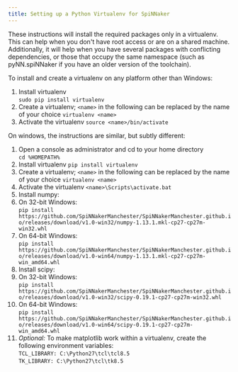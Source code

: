 ```yaml
---
title: Setting up a Python Virtualenv for SpiNNaker
---
```


These instructions will install the required packages only in a virtualenv.  This can help when you don't have root access or are on a shared machine.  Additionally, it will help when you have several packages with conflicting dependencies, or those that occupy the same namespace (such as pyNN.spiNNaker if you have an older version of the toolchain).

To install and create a virtualenv on any platform other than Windows:

1. Install virtualenv  
```sudo pip install virtualenv```
1. Create a virtualenv; ```<name>``` in the following can be replaced by the name of your choice
```virtualenv <name>```
1. Activate the virtualenv
```source <name>/bin/activate```

On windows, the instructions are similar, but subtly different:

1. Open a console as administrator and cd to your home directory  
```cd %HOMEPATH%```
1. Install virtualenv
```pip install virtualenv```
1. Create a virtualenv; ```<name>``` in the following can be replaced by the name of your choice
```virtualenv <name>```
1. Activate the virtualenv
```<name>\Scripts\activate.bat ```
1. Install numpy:  
  1. On 32-bit Windows:  
  ```pip install https://github.com/SpiNNakerManchester/SpiNNakerManchester.github.io/releases/download/v1.0-win32/numpy-1.13.1.mkl-cp27-cp27m-win32.whl```
  1. On 64-bit Windows:  
  ```pip install https://github.com/SpiNNakerManchester/SpiNNakerManchester.github.io/releases/download/v1.0-win64/numpy-1.13.1.mkl-cp27-cp27m-win_amd64.whl```
1. Install scipy:
  1. On 32-bit Windows:  
  ```pip install https://github.com/SpiNNakerManchester/SpiNNakerManchester.github.io/releases/download/v1.0-win32/scipy-0.19.1-cp27-cp27m-win32.whl```
  1. On 64-bit Windows:  
  ```pip install https://github.com/SpiNNakerManchester/SpiNNakerManchester.github.io/releases/download/v1.0-win64/scipy-0.19.1-cp27-cp27m-win_amd64.whl```
1. *Optional:* To make matplotlib work within a virtualenv, create the following environment variables:  
```TCL_LIBRARY: C:\Python27\tcl\tcl8.5```  
```TK_LIBRARY: C:\Python27\tcl\tk8.5```
